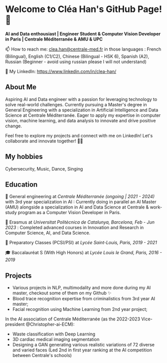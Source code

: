 <!--
**Clealiya/Clealiya** is a ✨ _special_ ✨ repository because its `README.md` (this file) appears on your GitHub profile.

Here are some ideas to get you started:

- 🔭 I’m currently working on ...
- 🌱 I’m currently learning ...
- 👯 I’m looking to collaborate on ...
- 🤔 I’m looking for help with ...
- 💬 Ask me about ...
- 📫 How to reach me: ...
- 😄 Pronouns: ...
- ⚡ Fun fact: ...
-->

# Welcome to Cléa Han's GitHub Page! 👋

**AI and Data enthousiast | Engineer Student & Computer Vision Developer in Paris | Centrale Méditerranée & AMU & UPC**

📫 How to reach me: clea.han@centrale-med.fr in those languages : French (Bilingual), English (C1/C2), Chinese (Bilingual - HSK 6), Spanish (A2), Russian (Beginner - avoid using russian please I will not understand)

💬 My LinkedIn: https://www.linkedin.com/in/clea-han/ 

## About Me

Aspiring AI and Data engineer with a passion for leveraging technology to solve real-world challenges. Currently pursuing a Master's degree in General Engineering with a specialization in Artificial Intelligence and Data Science at Centrale Méditerranée. Eager to apply my expertise in computer vision, machine learning, and data analysis to innovate and drive positive change.

Feel free to explore my projects and connect with me on LinkedIn! Let's collaborate and innovate together! 🌟🤝

## My hobbies
Cybersecurity, Music, Dance, Singing

## Education

🔭 General engineering at *Centrale Méditerranée (ongoing | 2021 - 2024)* with 3rd year specialization in AI : Currently doing in parallel an AI Master (AMU) alongside a specialization in AI and Data Science at Centrale & work-study program as a Computer Vision Developer in Paris. 

🌱 Erasmus at *Universitat Politècnica de Catalunya, Barcelona, Feb - Jun 2023* : Completed advanced courses in Innovation and Research in Computer Science, AI, and Data Science.

👑 Preparatory Classes (PCSI/PSI) at *Lycée Saint-Louis, Paris, 2019 - 2021*  

🎓 Baccalauréat S (With High Honors) at *Lycée Louis le Grand, Paris, 2016 - 2019* 

## Projects
- Various projects in NLP, multimodality and more done during my AI master, checkout some of them on my Github ✨
- Blood trace recognition expertise from criminalistics from 3rd year AI master;
- Facial recognition using Machine Learning from 2nd year project;

In the AI association of Centrale Méditerranée (as the 2022-2023 Vice-president @Christopher-ai-ECM): 
- Waste classification with Deep Learning
- 3D cardiac medical imaging segmentation
- Designing a GAN generating various realistic variations of 72 diverse and varied faces (Led 2nd in first year ranking at the AI competition between Centrale's schools)
